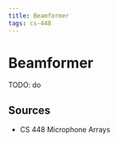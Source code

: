 ```yaml
---
title: Beamformer
tags: cs-448
---
```


# Beamformer

TODO: do

## Sources

- CS 448 Microphone Arrays
